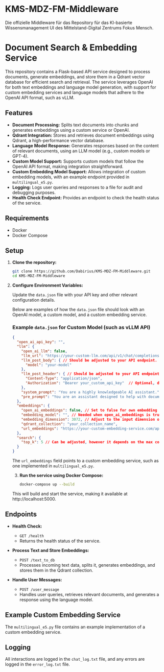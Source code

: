 # KMS-MDZ-FM-Middleware
Die offizielle Middleware für das Repository für das KI-basierte Wissensmanagement UI des Mittelstand-Digital Zentrums Fokus Mensch.

# Document Search & Embedding Service
This repository contains a Flask-based API service designed to process documents, generate embeddings, and store them in a Qdrant vector database for efficient search and retrieval. The service leverages OpenAI for both text embeddings and language model generation, with support for custom embedding services and language models that adhere to the OpenAI API format, such as vLLM.

## Features

- **Document Processing:** Splits text documents into chunks and generates embeddings using a custom service or OpenAI.
- **Qdrant Integration:** Stores and retrieves document embeddings using Qdrant, a high-performance vector database.
- **Language Model Response:** Generates responses based on the content of relevant documents, using an LLM model (e.g., custom models or GPT-4).
- **Custom Model Support:** Supports custom models that follow the OpenAI API format, making integration straightforward.
- **Custom Embedding Model Support:** Allows integration of custom embedding models, with an example endpoint provided in `multilingual_e5.py`.
- **Logging:** Logs user queries and responses to a file for audit and debugging purposes.
- **Health Check Endpoint:** Provides an endpoint to check the health status of the service.

## Requirements

- Docker
- Docker Compose

## Setup

1. **Clone the repository:**

   ```bash
   git clone https://github.com/Dabirius/KMS-MDZ-FM-Middleware.git
   cd KMS-MDZ-FM-Middleware
   ```

2. **Configure Environment Variables:**

   Update the `data.json` file with your API key and other relevant configuration details.

   Below are examples of how the `data.json` file should look with an OpenAI model, a custom model, and a custom embedding service.

   ### Example `data.json` for Custom Model (such as vLLM API)

   ```json
   {
     "open_ai_api_key": "",
     "llm": {
       "open_ai_llm": false,
       "llm_url": "https://your-custom-llm.com/api/v1/chat/completions",
       "llm_post_body": { // Should be adjusted to your API endpoint. If open_ai_llm is true, model is needed.
         "model": "your-model"
       },
       "llm_post_header": { // Should be adjusted to your API endpoint. If open_ai_llm is true, the bearer is needed.
         "Content-Type": "application/json",
         "Authorization": "Bearer your_custom_api_key"  // Optional, depending on your setup
       },
       "system_prompt": "You are a highly knowledgeable AI assistant.",
       "pre_prompt": "You are an assistant designed to help with document searches. Answer the questions based on the documents."
     },
     "embeddings": {
       "open_ai_embeddings": false, // Set to false for own embedding model
       "embedding_model": "", // Needed when open_ai_embeddings is true
       "embedding_dimension": 3072, // Adjust to the input dimension of your embedding model
       "qdrant_collection": "your_collection_name",
       "url_embeddings": "https://your-custom-embedding-service.com/api/embeddings" // Add own embedding endpoint here if open_ai_embeddings is false. Example endpoint is in multilingual_e5.py
     },
     "search": {
       "top_k": 5 // Can be adjusted, however it depends on the max context length of your LLM.
     }
   }
   ```
   The `url_embeddings` field points to a custom embedding service, such as one implemented in `multilingual_e5.py`.

   3. **Run the service using Docker Compose:**

      ```bash
      docker-compose up --build
      ```
   This will build and start the service, making it available at http://localhost:5000.

## Endpoints

- **Health Check:**
  - `GET /health`
  - Returns the health status of the service.

- **Process Text and Store Embeddings:**
  - `POST /text_to_db`
  - Processes incoming text data, splits it, generates embeddings, and stores them in the Qdrant collection.

- **Handle User Messages:**
  - `POST /user_message`
  - Handles user queries, retrieves relevant documents, and generates a response using the language model.

## Example Custom Embedding Service
The `multilingual_e5.py` file contains an example implementation of a custom embedding service.

## Logging
All interactions are logged in the `chat_log.txt` file, and any errors are logged in the `error_log.txt` file.